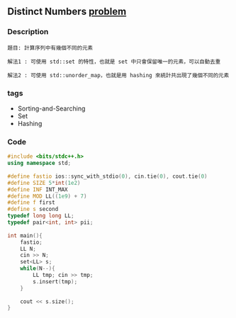 ## Distinct Numbers [problem](https://cses.fi/problemset/task/1621)

### Description
```
題目: 計算序列中有幾個不同的元素
```

```
解法1 : 可使用 std::set 的特性，也就是 set 中只會保留唯一的元素，可以自動去重

解法2 : 可使用 std::unorder_map，也就是用 hashing 來統計共出現了幾個不同的元素
```
### tags
- Sorting-and-Searching 
- Set 
- Hashing 

### Code
``` cpp
#include <bits/stdc++.h>
using namespace std;
 
#define fastio ios::sync_with_stdio(0), cin.tie(0), cout.tie(0)
#define SIZE 5*int(1e2)
#define INF INT_MAX
#define MOD LL((1e9) + 7)
#define f first
#define s second
typedef long long LL;
typedef pair<int, int> pii;
 
int main(){
    fastio;
    LL N;
    cin >> N;
    set<LL> s;
    while(N--){
        LL tmp; cin >> tmp;
        s.insert(tmp);
    }
 
    cout << s.size();
}
```